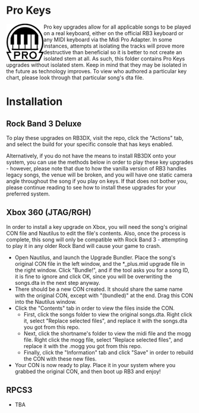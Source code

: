 # Pro Keys
<img src="../dependencies/prokeys.png" width="20%" height="20%" align="left"> Pro key upgrades allow for all applicable songs to be played on a real keyboard, either on the official RB3 keyboard or any MIDI keyboard via the Midi Pro Adapter. In some instances, attempts at isolating the tracks will prove more destructive than beneficial so it is better to not create an isolated stem at all. As such, this folder contains Pro Keys upgrades without isolated stem. Keep in mind that they may be isolated in the future as technology improves. To view who authored a particular key chart, please look through that particular song's dta file.

# Installation

## Rock Band 3 Deluxe
To play these upgrades on RB3DX, visit the repo, click the "Actions" tab, and select the build for your specific console that has keys enabled.

Alternatively, if you do not have the means to install RB3DX onto your system, you can use the methods below in order to play these key upgrades - however, please note that due to how the vanilla version of RB3 handles legacy songs, the venue will be broken, and you will have one static camera angle throughout the song if you play on keys. If that does not bother you, please continue reading to see how to install these upgrades for your preferred system.

## Xbox 360 (JTAG/RGH)
In order to install a key upgrade on Xbox, you will need the song's original CON file and Nautilus to edit the file's contents. Also, once the process is complete, this song will only be compatible with Rock Band 3 - attempting to play it in any older Rock Band will cause your game to crash.
- Open Nautilus, and launch the Upgrade Bundler. Place the song's original CON file in the left window, and the *_plus.mid upgrade file in the right window. Click "Bundle!", and if the tool asks you for a song ID, it is fine to ignore and click OK, since you will be overwriting the songs.dta in the next step anyway.
- There should be a new CON created. It should share the same name with the original CON, except with "(bundled)" at the end. Drag this CON into the Nautilus window.
- Click the "Contents" tab in order to view the files inside the CON. 
  - First, click the songs folder to view the original songs.dta. Right click it, select "Replace selected files", and replace it with the songs.dta you got from this repo.
  - Next, click the shortname's folder to view the midi file and the mogg file. Right click the mogg file, select "Replace selected files", and replace it with the .mogg you got from this repo.
  - Finally, click the "Information" tab and click "Save" in order to rebuild the CON with these new files.
- Your CON is now ready to play. Place it in your system where you grabbed the original CON, and then boot up RB3 and enjoy!

## RPCS3
- TBA
